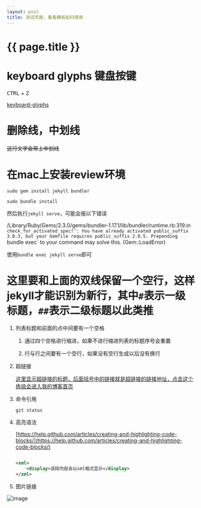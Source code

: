 ```yaml
---
layout: post
title: 测试页面，看看模板如何使用
---
```

{{ page.title }}
=============

# keyboard glyphs 键盘按键

<kbd>CTRL</kbd> + <kbd>Z</kbd>

[keyboard-glyphs](https://meta.stackexchange.com/questions/5527/keyboard-glyphs)

# 删除线，中划线

~~这行文字会带上中划线~~

# 在mac上安装review环境

`sudo gem install jekyll bundler`

`sudo bundle install`

然后执行`jekyll serve`，可能会报以下错误

/Library/Ruby/Gems/2.3.0/gems/bundler-1.17.1/lib/bundler/runtime.rb:319:in `check_for_activated_spec!': You have already activated public_suffix 3.0.3, but your Gemfile requires public_suffix 2.0.5. Prepending `bundle exec` to your command may solve this. (Gem::LoadError)

使用`bundle exec jekyll serve`即可

# 这里要和上面的双线保留一个空行，这样jekyll才能识别为新行，其中`#`表示一级标题，`##`表示二级标题以此类推

1. 列表标题和前面的点中间要有一个空格

    1. 通过四个空格进行缩进，如果不进行缩进列表的标题序号会重置
    
    2. 行与行之间要有一个空行，如果没有空行生成以后没有换行

2. 超链接

    [这里显示超链接的标题，后面括号中的链接就是超链接的链接地址，点击这个练级会进入我的博客首页](http://blog.liufangjie.cn)
    
3. 命令引用

    `git status`
    
4. 高亮语法

    [https://help.github.com/articles/creating-and-highlighting-code-blocks/](https://help.github.com/articles/creating-and-highlighting-code-blocks/)

    ```xml

    <xml>
        <display>该段内容会以xml格式显示</display>
    </xml>

    ``` 

5. 图片链接

![image](https://images.ctfassets.net/0lvk5dbamxpi/1CchmADcrSfPc7vqb7w5qK/ea1099f49d5d7ce24fbf9bbc141269f7/Securing_applications_with_ssh_tunneling___port_forwarding)
